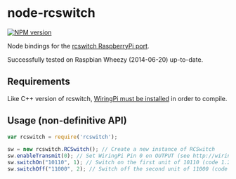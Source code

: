 node-rcswitch
=============

[![NPM version](https://badge.fury.io/js/rcswitch.svg)](http://badge.fury.io/js/rcswitch)

Node bindings for the [rcswitch RaspberryPi port](https://github.com/r10r/rcswitch-pi).

Successfully tested on Raspbian Wheezy (2014-06-20) up-to-date.

## Requirements

Like C++ version of rcswitch, [WiringPi must be installed](https://projects.drogon.net/raspberry-pi/wiringpi/download-and-install/) in order to compile.

## Usage (non-definitive API)

```javascript
var rcswitch = require('rcswitch');

sw = new rcswitch.RCSwitch(); // Create a new instance of RCSwitch
sw.enableTransmit(0); // Set WiringPi Pin 0 on OUTPUT (see http://wiringpi.com/pins/ for pin numerotation)
sw.switchOn("10110", 1); // Switch on the first unit of 10110 (code 1.23.) group
sw.switchOff("11000", 2); // Switch off the second unit of 11000 (code 12...) group
```
